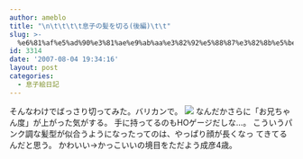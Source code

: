 ```yaml
---
author: ameblo
title: "\n\t\t\t\t息子の髪を切る(後編)\t\t"
slug: >-
  %e6%81%af%e5%ad%90%e3%81%ae%e9%ab%aa%e3%82%92%e5%88%87%e3%82%8b%e5%be%8c%e7%b7%a8
id: 3314
date: '2007-08-04 19:34:16'
layout: post
categories:
  - 息子絵日記
---
```


そんなわけでばっさり切ってみた。バリカンで。 ![](http://blog-imgs-42.fc2.com/a/k/i/akihikofr/blog_import_4f56498778d98.jpg) なんだかさらに「お兄ちゃん度」が上がった気がする。 手に持ってるのもHOゲージだしな…。 こういうパンク調な髪型が似合うようになったってのは、やっぱり顔が長くなっ てきてるんだと思う。 かわいい→かっこいいの境目をただよう成彦4歳。